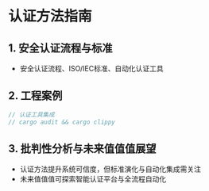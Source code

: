 ﻿# 认证方法指南

## 1. 安全认证流程与标准

- 安全认证流程、ISO/IEC标准、自动化认证工具

## 2. 工程案例

```rust
// 认证工具集成
// cargo audit && cargo clippy
```

## 3. 批判性分析与未来值值值展望

- 认证方法提升系统可信度，但标准演化与自动化集成需关注
- 未来值值值可探索智能认证平台与全流程自动化
